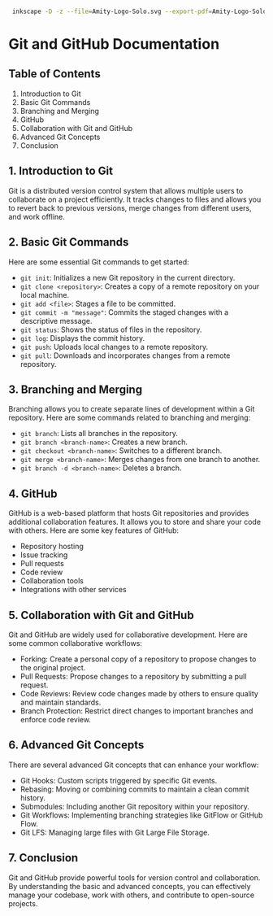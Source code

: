 ```bash

 inkscape -D -z --file=Amity-Logo-Solo.svg --export-pdf=Amity-Logo-Solo.pdf --export-latex    # export to PDF with LaTeX

```


# Git and GitHub Documentation

## Table of Contents
1. Introduction to Git
2. Basic Git Commands
3. Branching and Merging
4. GitHub
5. Collaboration with Git and GitHub
6. Advanced Git Concepts
7. Conclusion

## 1. Introduction to Git
Git is a distributed version control system that allows multiple users to collaborate on a project efficiently. It tracks changes to files and allows you to revert back to previous versions, merge changes from different users, and work offline.

## 2. Basic Git Commands
Here are some essential Git commands to get started:

- `git init`: Initializes a new Git repository in the current directory.
- `git clone <repository>`: Creates a copy of a remote repository on your local machine.
- `git add <file>`: Stages a file to be committed.
- `git commit -m "message"`: Commits the staged changes with a descriptive message.
- `git status`: Shows the status of files in the repository.
- `git log`: Displays the commit history.
- `git push`: Uploads local changes to a remote repository.
- `git pull`: Downloads and incorporates changes from a remote repository.

## 3. Branching and Merging
Branching allows you to create separate lines of development within a Git repository. Here are some commands related to branching and merging:

- `git branch`: Lists all branches in the repository.
- `git branch <branch-name>`: Creates a new branch.
- `git checkout <branch-name>`: Switches to a different branch.
- `git merge <branch-name>`: Merges changes from one branch to another.
- `git branch -d <branch-name>`: Deletes a branch.

## 4. GitHub
GitHub is a web-based platform that hosts Git repositories and provides additional collaboration features. It allows you to store and share your code with others. Here are some key features of GitHub:

- Repository hosting
- Issue tracking
- Pull requests
- Code review
- Collaboration tools
- Integrations with other services

## 5. Collaboration with Git and GitHub
Git and GitHub are widely used for collaborative development. Here are some common collaborative workflows:

- Forking: Create a personal copy of a repository to propose changes to the original project.
- Pull Requests: Propose changes to a repository by submitting a pull request.
- Code Reviews: Review code changes made by others to ensure quality and maintain standards.
- Branch Protection: Restrict direct changes to important branches and enforce code review.

## 6. Advanced Git Concepts
There are several advanced Git concepts that can enhance your workflow:

- Git Hooks: Custom scripts triggered by specific Git events.
- Rebasing: Moving or combining commits to maintain a clean commit history.
- Submodules: Including another Git repository within your repository.
- Git Workflows: Implementing branching strategies like GitFlow or GitHub Flow.
- Git LFS: Managing large files with Git Large File Storage.

## 7. Conclusion
Git and GitHub provide powerful tools for version control and collaboration. By understanding the basic and advanced concepts, you can effectively manage your codebase, work with others, and contribute to open-source projects.

